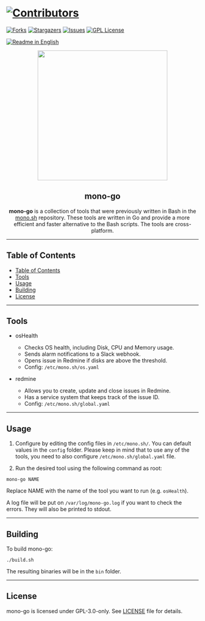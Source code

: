 # [![Contributors][contributors-shield]][contributors-url]
[![Forks][forks-shield]][forks-url]
[![Stargazers][stars-shield]][stars-url]
[![Issues][issues-shield]][issues-url]
[![GPL License][license-shield]][license-url]

[![Readme in English](https://img.shields.io/badge/Readme-English-blue)](README.md)

<div align="center"> 
<a href="https://mono.net.tr/">
  <img src="https://monobilisim.com.tr/images/mono-bilisim.svg" width="340"/>
</a>

<h2 align="center">mono-go</h2>
<b>mono-go</b> is a collection of tools that were previously written in Bash in the <a href="https://github.com/monobilisim/mono.sh">mono.sh</a> repository. These tools are written in Go and provide a more efficient and faster alternative to the Bash scripts. The tools are cross-platform.
</div>

---

## Table of Contents

- [Table of Contents](#table-of-contents)
- [Tools](#tools)
- [Usage](#usage)
- [Building](#building)
- [License](#license)

---

## Tools

- osHealth
  - Checks OS health, including Disk, CPU and Memory usage.
  - Sends alarm notifications to a Slack webhook.
  - Opens issue in Redmine if disks are above the threshold.
  - Config: `/etc/mono.sh/os.yaml`

- redmine
  - Allows you to create, update and close issues in Redmine.
  - Has a service system that keeps track of the issue ID.
  - Config: `/etc/mono.sh/global.yaml`
---

## Usage

1. Configure by editing the config files in `/etc/mono.sh/`. You can default values in the `config` folder. Please keep in mind that to use any of the tools, you need to also configure `/etc/mono.sh/global.yaml` file.

2. Run the desired tool using the following command as root:

```
mono-go NAME
```

Replace NAME with the name of the tool you want to run (e.g. `osHealth`).

A log file will be put on `/var/log/mono-go.log` if you want to check the errors. They will also be printed to stdout.

---


## Building

To build mono-go:

```
./build.sh
```

The resulting binaries will be in the `bin` folder.

---

## License

mono-go is licensed under GPL-3.0-only. See [LICENSE](LICENSE) file for details.

[contributors-shield]: https://img.shields.io/github/contributors/monobilisim/mono-go.svg?style=for-the-badge
[contributors-url]: https://github.com/monobilisim/mono-go/graphs/contributors
[forks-shield]: https://img.shields.io/github/forks/monobilisim/mono-go.svg?style=for-the-badge
[forks-url]: https://github.com/monobilisim/mono-go/network/members
[stars-shield]: https://img.shields.io/github/stars/monobilisim/mono-go.svg?style=for-the-badge
[stars-url]: https://github.com/monobilisim/mono-go/stargazers
[issues-shield]: https://img.shields.io/github/issues/monobilisim/mono-go.svg?style=for-the-badge
[issues-url]: https://github.com/monobilisim/mono-go/issues
[license-shield]: https://img.shields.io/github/license/monobilisim/mono-go.svg?style=for-the-badge
[license-url]: https://github.com/monobilisim/mono-go/blob/master/LICENSE
